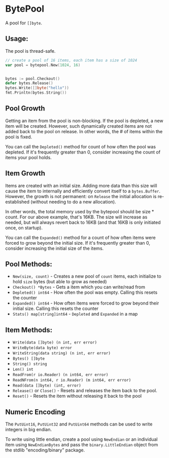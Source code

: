# BytePool

A pool for `[]byte`.

## Usage:

The pool is thread-safe.

```go
// create a pool of 16 items, each item has a size of 1024
var pool = bytepool.New(1024, 16)


bytes := pool.Checkout()
defer bytes.Release()
bytes.Write([]byte("hello"))
fmt.Prinltn(bytes.String())
```

## Pool Growth
Getting an item from the pool is non-blocking. If the pool is depleted, a new item will be created. However, such dynamically created items are not added back to the pool on release. In other words, the # of items within the pool is fixed.

You can call the `Depleted()` method for count of how often the pool was depleted. If it's frequently greater than 0, consider increasing the count of items your pool holds.

## Item Growth
Items are created with an initial size. Adding more data than this size will cause the item to internally and efficiently convert itself to a `bytes.Buffer`. However, the growth is not permanent: on `Release` the initial allocation is re-established (without needing to do a new allocation).

In other words, the total memory used by the bytepool should be size * count. For our above example, that's 16KB. The size will increase as needed, but will always revert back to 16KB (and that 16KB is only initiated once, on startup).

You can call the `Expanded()` method for a count of how often items were forced to grow beyond the initial size. If it's frequently greater than 0, consider increasing the initial size of the items.


## Pool Methods:
* `New(size, count)` - Creates a new pool of `count` items, each initialize to hold `size` bytes (but able to grow as needed)
* `Checkout() *Bytes` - Gets a item which you can write/read from
* `Depleted() int64` - How often the pool was empty. Calling this resets the counter
* `Expanded() int64` - How often items were forced to grow beyond their initial size. Calling this resets the counter
* `Stats() map[string]int64` - `Depleted` and `Expanded` in a map

## Item Methods:
* `Write(data []byte) (n int, err error)`
* `WriteByte(data byte) error`
* `WriteString(data string) (n int, err error)`
* `Bytes() []byte`
* `String() string`
* `Len() int`
* `ReadFrom(r io.Reader) (n int64, err error)`
* `ReadNFrom(n int64, r io.Reader) (m int64, err error)`
* `Read(data []byte) (int, error)`
* `Release()` or `Close()` - Resets and releases the item back to the pool.
* `Reset()` - Resets the item without releasing it back to the pool

## Numeric Encoding
The `PutUint16`, `PutUint32` and `PutUint64` methods can be used to write integers
in big endian.

To write using little endian, create a pool using `NewEndian` or an individual item using `NewEndianBytes` and pass the `binary.LittleEndian` object from the stdlib "encoding/binary" package.
